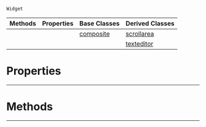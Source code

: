  `Widget`

|Methods|Properties|Base Classes|Derived Classes|
|---|---|---|---|
| | |[composite](https://plasmaengine.github.io/PlasmaDocs/Plasma1/C++/code_reference/class_reference/composite.markdown)|[scrollarea](https://plasmaengine.github.io/PlasmaDocs/Plasma1/C++/code_reference/class_reference/scrollarea.markdown)|
| | | |[texteditor](https://plasmaengine.github.io/PlasmaDocs/Plasma1/C++/code_reference/class_reference/texteditor.markdown)|


 #  Properties


---  
 #  Methods


---  
 

 